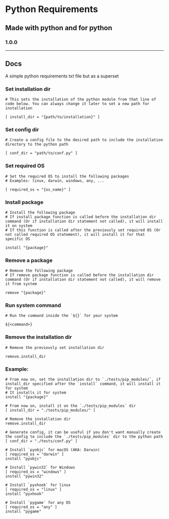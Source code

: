 # Python Requirements
## Made with python and for python
### 1.0.0

---

## Docs

A simple python requirements txt file but as a superset

### Set installation dir

```
# This sets the installation of the python module from that line of code below. You can always change it later to set a new path for installation

[ install_dir = "{path/to/installation}" ]
```

### Set config dir

```
# Create a config file to the desired path to include the installation directory to the python path

[ conf_dir = "path/to/conf.py" ]
```

### Set required OS

```
# Set the required OS to install the following packages
# Examples: linux, darwin, windows, any, ...

[ required_os = "{os_name}" ]
```

### Install package

```
# Install the following package
# If install package function is called before the installation dir command (Or if installation dir statement not called), it will install it on system
# If this function is called after the previously set required OS (Or not called required OS statement), it will install it for that specific OS

install "{package}"
```

### Remove a package

```
# Remove the following package
# If remove package function is called before the installation dir command (Or if installation dir statement not called), it will remove it from system

remove "{package}"
```

### Run system command

```
# Run the command inside the `${}` for your system

${<command>}
```

### Remove the installation dir

```
# Remove the previously set installation dir

remove.install_dir
```

### Example:
```
# From now on, set the installation dir to `./tests/pip_modules/`, if install_dir specified after the `install` command, it will install it for system
# It installs it for system
install "{package}"

# From now on, install it on the `./tests/pip_modules` dir
[ install_dir = "./tests/pip_modules/" ]

# Remove the installation dir
remove.install_dir

# Generate config, it can be useful if you don't want manually create the config to include the `./tests/pip_modules` dir to the python path
[ conf_dir = "./tests/conf.py" ]

# Install `pyobjc` for macOS (AKA: Darwin)
[ required_os = "darwin" ]
install "pyobjc"

# Install `pywin32` for Windows
[ required_os = "windows" ]
install "pywin32"

# Install `pyxhook` for linux
[ required_os = "linux" ]
install "pyxhook"

# Install `pygame` for any OS
[ required_os = "any" ]
install "pygame"
```
